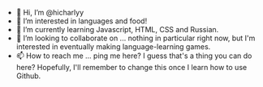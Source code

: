 - 👋 Hi, I’m @hicharlyy
- 👀 I’m interested in languages and food!
- 🌱 I’m currently learning Javascript, HTML, CSS and Russian.
- 💞️ I’m looking to collaborate on ... nothing in particular right now, but I'm interested in eventually making language-learning games.
- 📫 How to reach me ... ping me here? I guess that's a thing you can do here? Hopefully, I'll remember to change this once I learn how to use Github.

<!---
hicharlyy/hicharlyy is a ✨ special ✨ repository because its `README.md` (this file) appears on your GitHub profile.
You can click the Preview link to take a look at your changes.
--->
